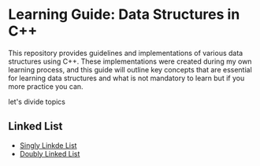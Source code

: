# Learning Guide: Data Structures in C++
This repository provides guidelines and implementations of various data structures using C++. These implementations were created during my own learning process, and this guide will outline key concepts that are essential for learning data structures and what is not mandatory to learn but if you more practice you can.

let's divide topics 
## Linked List 
* [Singly Linkde List](https://github.com/Mohamedgamal235/Data-Structure-C-plus-plus/tree/master/01-%20Linked%20List/Singly%20Linked%20List) 
* [Doubly Linked List](https://github.com/Mohamedgamal235/Data-Structure-C-plus-plus/tree/master/01-%20Linked%20List/Doubly%20Linked%20List) 



